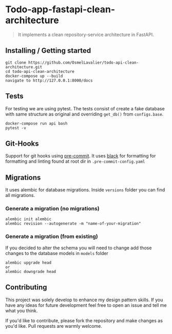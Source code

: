 # Todo-app-fastapi-clean-architecture

> It implements a clean repository-service architecture in FastAPI.

## Installing / Getting started
```shell
git clone https://github.com/OsmelLavalier/todo-api-clean-architecture.git
cd todo-api-clean-architecture
docker-compose up --build
navigate to http://127.0.0.1:8000/docs
```

## Tests

For testing we are using pytest. The tests consist of create a fake database with same structure as original and overriding `get_db()` from `configs.base`.

```shell
docker-compose run api bash
pytest -v
```

## Git-Hooks

Support for git hooks using [pre-commit](https://pre-commit.com/). It uses [black](https://github.com/psf/black) for formatting for formatting and linting found at root dir in `.pre-commit-config.yaml`

## Migrations

It uses alembic for database migrations. Inside `versions` folder you can find all migrations.

### Generate a migration (no migrations)

```shell
alembic init alembic
alembic revision --autogenerate -m "name-of-your-migration"
```

### Generate a migration (from existing)

If you decided to alter the schema you will need to change add those changes to the database models in `models` folder

```
alembic upgrade head
or
alembic downgrade head
```

## Contributing

This project was solely develop to enhance my design pattern skills. If you have any ideas for future development feel free to open an issue and tell me what you think.

If you'd like to contribute, please fork the repository and make changes as
you'd like. Pull requests are warmly welcome.
